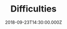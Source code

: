 ---
title: "Difficulties"
image: "https://firebasestorage.googleapis.com/v0/b/flatland-api.appspot.com/o/sermons%2FScreen%20Shot%202018-09-24%20at%208.09.26%20AM.png?alt=media&token=0e32a06e-107f-4b5c-9678-478be12b12d4"
date: "2018-09-23T14:30:00.000Z"
video:
  type: "vimeo"
  id: 291388465
speaker:
  name: "Bart Wilkins"
  permalink: "bart-wilkins"
series: "drifters"
---